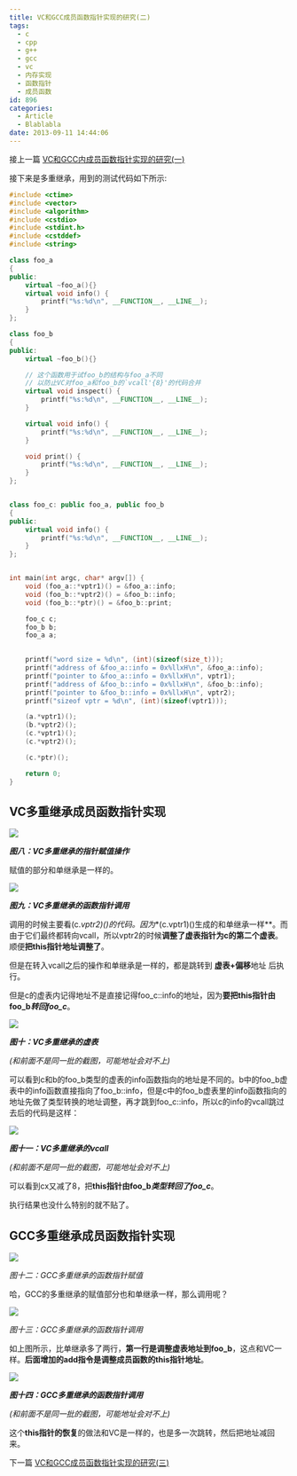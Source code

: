 ```yaml
---
title: VC和GCC成员函数指针实现的研究(二)
tags:
  - c
  - cpp
  - g++
  - gcc
  - vc
  - 内存实现
  - 函数指针
  - 成员函数
id: 896
categories:
  - Article
  - Blablabla
date: 2013-09-11 14:44:06
---
```


接上一篇 [VC和GCC内成员函数指针实现的研究(一)](http://www.owent.net/?p=890)

接下来是多重继承，用到的测试代码如下所示:

```cpp
#include <ctime>
#include <vector>
#include <algorithm>
#include <cstdio>
#include <stdint.h>
#include <cstddef>
#include <string>

class foo_a
{
public:
    virtual ~foo_a(){}
    virtual void info() {
        printf("%s:%d\n", __FUNCTION__, __LINE__);
    }
};

class foo_b
{
public:
    virtual ~foo_b(){}

    // 这个函数用于试foo_b的结构与foo_a不同
    // 以防止VC对foo_a和foo_b的`vcall'{8}'的代码合并
    virtual void inspect() { 
        printf("%s:%d\n", __FUNCTION__, __LINE__);
    } 

    virtual void info() {
        printf("%s:%d\n", __FUNCTION__, __LINE__);
    }

    void print() {
        printf("%s:%d\n", __FUNCTION__, __LINE__);
    }
};


class foo_c: public foo_a, public foo_b
{
public:
    virtual void info() {
        printf("%s:%d\n", __FUNCTION__, __LINE__);
    }
};


int main(int argc, char* argv[]) {
    void (foo_a::*vptr1)() = &foo_a::info;
    void (foo_b::*vptr2)() = &foo_b::info;
    void (foo_b::*ptr)() = &foo_b::print;

    foo_c c;
    foo_b b;
    foo_a a;

    
    printf("word size = %d\n", (int)(sizeof(size_t)));
    printf("address of &foo_a::info = 0x%llxH\n", &foo_a::info);
    printf("pointer to &foo_a::info = 0x%llxH\n", vptr1);
    printf("address of &foo_b::info = 0x%llxH\n", &foo_b::info);
    printf("pointer to &foo_b::info = 0x%llxH\n", vptr2);
    printf("sizeof vptr = %d\n", (int)(sizeof(vptr1)));

    (a.*vptr1)();
    (b.*vptr2)();
    (c.*vptr1)();
    (c.*vptr2)();

    (c.*ptr)();

    return 0;
}
```

## VC多重继承成员函数指针实现

![](p896_img8.png)

***图八：VC多重继承的指针赋值操作***

赋值的部分和单继承是一样的。

![](p896_img9.png)

***图九：VC多重继承的函数指针调用***

调用的时候主要看(c.*vptr2)()的代码。因为**(c.vptr1)()生成的和单继承一样**。而由于它们最终都转向vcall，所以vptr2的时候**调整了虚表指针为c的第二个虚表**。顺便**把this指针地址调整了**。

但是在转入vcall之后的操作和单继承是一样的，都是跳转到 **虚表+偏移**地址 后执行。

但是c的虚表内记得地址不是直接记得foo_c::info的地址，因为**要把this指针由foo_b*转回foo_c***。

![](p896_img10.png)

***图十：VC多重继承的虚表***

*_(和前面不是同一批的截图，可能地址会对不上)_*

可以看到c和b的foo_b类型的虚表的info函数指向的地址是不同的。b中的foo_b虚表中的info函数直接指向了foo_b::info，但是c中的foo_b虚表里的info函数指向的地址先做了类型转换的地址调整，再才跳到foo_c::info，所以c的info的vcall跳过去后的代码是这样：

![](p896_img11.png)

***图十一：VC多重继承的vcall***

*_(和前面不是同一批的截图，可能地址会对不上)_*

可以看到cx又减了8，把**this指针由foo_b*类型转回了foo_c***。

执行结果也没什么特别的就不贴了。

## GCC多重继承成员函数指针实现

![](p896_img12.png)

*图十二：GCC多重继承的函数指针赋值*

哈，GCC的多重继承的赋值部分也和单继承一样，那么调用呢？

![](p896_img13.png)

*图十三：GCC多重继承的函数指针调用*

如上图所示，比单继承多了两行，**第一行是调整虚表地址到foo_b**，这点和VC一样。**后面增加的add指令是调整成员函数的this指针地址**。

![](p896_img14.png)

***图十四：GCC多重继承的函数指针调用***

*_(和前面不是同一批的截图，可能地址会对不上)_*

这个**this指针的恢复**的做法和VC是一样的，也是多一次跳转，然后把地址减回来。

下一篇 [VC和GCC成员函数指针实现的研究(三)](http://www.owent.net/?p=902)